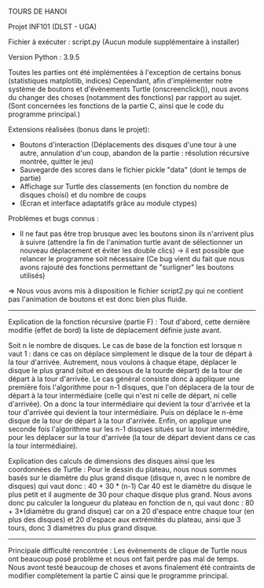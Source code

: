 TOURS DE HANOI                                                                                                                                
                                                                                                                                                                    
Projet INF101 (DLST - UGA)

Fichier à exécuter : script.py 
(Aucun module supplémentaire à installer)

Version Python : 3.9.5

Toutes les parties ont été implémentées à l'exception de certains bonus (statistiques matplotlib, indices)
Cependant, afin d'implémenter notre système de boutons et d'évènements Turtle (onscreenclick()), nous avons du changer des choses (notamment des fonctions) par rapport au sujet. 
(Sont concernées les fonctions de la partie C, ainsi que le code du programme principal.)

Extensions réalisées (bonus dans le projet):
- Boutons d'interaction (Déplacements des disques d'une tour à une autre, annulation d'un coup, abandon de la partie : résolution récursive montrée, quitter le jeu)
- Sauvegarde des scores dans le fichier pickle "data" (dont le temps de partie)
- Affichage sur Turtle des classements (en fonction du nombre de disques choisi) et du nombre de coups
- (Ecran et interface adaptatifs grâce au module ctypes)

Problèmes et bugs connus :
- Il ne faut pas être trop brusque avec les boutons sinon ils n'arrivent plus à suivre (attendre la fin de l'animation turtle avant de sélectionner un nouveau déplacement et éviter les double clics) 
-> il est possible que relancer le programme soit nécessaire (Ce bug vient du fait que nous avons rajouté des fonctions permettant de "surligner" les boutons utilisés)

=> Nous vous avons mis à disposition le fichier script2.py qui ne contient pas l'animation de boutons et est donc bien plus fluide.

__________________________

Explication de la fonction récursive (partie F) :
Tout d'abord, cette dernière modifie (effet de bord) la liste de déplacement définie juste avant.

Soit n le nombre de disques.
Le cas de base de la fonction est lorsque n vaut 1 : dans ce cas on déplace simplement le disque de la tour de départ à la tour d'arrivée.
Autrement, nous voulons à chaque étape, déplacer le disque le plus grand (situé en dessous de la tourde départ) de la tour de départ à la tour d'arrivée.
Le cas général consiste donc à appliquer une première fois l'algorithme pour n-1 disques, que l'on déplacera de la tour de départ à la tour intermédiaire (celle qui n'est ni celle de départ, ni celle d'arrivée). On a donc la tour intermédiaire qui devient la tour d'arrivée et la tour d'arrivée qui devient la tour intermédiaire. Puis on déplace le n-ème disque de la tour de départ à la tour d'arrivée. Enfin, on applique une seconde fois l'algorithme sur les n-1 disques situés sur la tour intermédire, pour les déplacer sur la tour d'arrivée (la tour de départ devient dans ce cas la tour intermédiaire).

Explication des calculs de dimensions des disques ainsi que les coordonnées de Turtle :
Pour le dessin du plateau, nous nous sommes basés sur le diamètre du plus grand disque (disque n, avec n le nombre de disques) qui vaut donc : 40 + 30 * (n-1) 
Car 40 est le diamètre du disque le plus petit et il augmente de 30 pour chaque disque plus grand.
Nous avons donc pu calculer la longueur du plateau en fonction de n, qui vaut donc : 80 + 3*(diamètre du grand disque) car on a 20 d'espace entre chaque tour (en plus des disques) et 20 d'espace aux extrémités du plateau, ainsi que 3 tours, donc 3 diamètres du plus grand disque.

__________________________

Principale difficulté rencontrée : 
Les évènements de clique de Turtle nous ont beaucoup posé problème et nous ont fait perdre pas mal de temps. Nous avont testé beaucoup de choses et avons finalement été contraints de modifier complètement la partie C ainsi que le programme principal.
